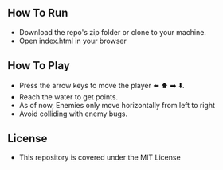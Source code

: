 ## How To Run
- Download the repo's zip folder or clone to your machine.
- Open index.html in your browser

## How To Play
- Press the arrow keys to move the player ⬅️ ⬆️ ➡️ ⬇️.
- Reach the water to get points.
- As of now, Enemies only move horizontally from left to right
- Avoid colliding with enemy bugs.

## License
- This repository is covered under the MIT License